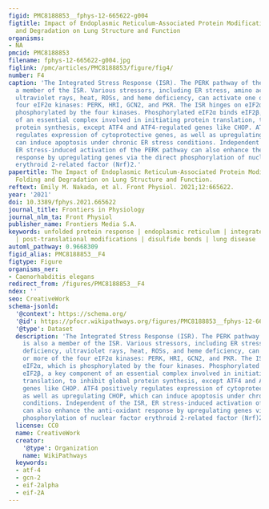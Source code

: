 ```yaml
---
figid: PMC8188853__fphys-12-665622-g004
figtitle: Impact of Endoplasmic Reticulum-Associated Protein Modifications, Folding
  and Degradation on Lung Structure and Function
organisms:
- NA
pmcid: PMC8188853
filename: fphys-12-665622-g004.jpg
figlink: /pmc/articles/PMC8188853/figure/fig4/
number: F4
caption: 'The Integrated Stress Response (ISR). The PERK pathway of the UPR is also
  a member of the ISR. Various stressors, including ER stress, amino acid deficiency,
  ultraviolet rays, heat, ROSs, and heme deficiency, can activate one or more of the
  four eIF2α kinases: PERK, HRI, GCN2, and PKR. The ISR hinges on eIF2α, which is
  phosphorylated by the four kinases. Phosphorylated eIF2α binds eIF2β, a key component
  of an essential complex involved in initiating protein translation, to inhibit global
  protein synthesis, except ATF4 and ATF4-regulated genes like CHOP. ATF4 positively
  regulates expression of cytoprotective genes, as well as upregulating CHOP, which
  can induce apoptosis under chronic ER stress conditions. Independent of the ISR,
  ER stress-induced activation of the PERK pathway can also enhance the anti-oxidant
  response by upregulating genes via the direct phosphorylation of nuclear factor
  erythroid 2-related factor (Nrf)2.'
papertitle: The Impact of Endoplasmic Reticulum-Associated Protein Modifications,
  Folding and Degradation on Lung Structure and Function.
reftext: Emily M. Nakada, et al. Front Physiol. 2021;12:665622.
year: '2021'
doi: 10.3389/fphys.2021.665622
journal_title: Frontiers in Physiology
journal_nlm_ta: Front Physiol
publisher_name: Frontiers Media S.A.
keywords: unfolded protein response | endoplasmic reticulum | integrated stress response
  | post-translational modifications | disulfide bonds | lung disease | lung function
automl_pathway: 0.9668309
figid_alias: PMC8188853__F4
figtype: Figure
organisms_ner:
- Caenorhabditis elegans
redirect_from: /figures/PMC8188853__F4
ndex: ''
seo: CreativeWork
schema-jsonld:
  '@context': https://schema.org/
  '@id': https://pfocr.wikipathways.org/figures/PMC8188853__fphys-12-665622-g004.html
  '@type': Dataset
  description: 'The Integrated Stress Response (ISR). The PERK pathway of the UPR
    is also a member of the ISR. Various stressors, including ER stress, amino acid
    deficiency, ultraviolet rays, heat, ROSs, and heme deficiency, can activate one
    or more of the four eIF2α kinases: PERK, HRI, GCN2, and PKR. The ISR hinges on
    eIF2α, which is phosphorylated by the four kinases. Phosphorylated eIF2α binds
    eIF2β, a key component of an essential complex involved in initiating protein
    translation, to inhibit global protein synthesis, except ATF4 and ATF4-regulated
    genes like CHOP. ATF4 positively regulates expression of cytoprotective genes,
    as well as upregulating CHOP, which can induce apoptosis under chronic ER stress
    conditions. Independent of the ISR, ER stress-induced activation of the PERK pathway
    can also enhance the anti-oxidant response by upregulating genes via the direct
    phosphorylation of nuclear factor erythroid 2-related factor (Nrf)2.'
  license: CC0
  name: CreativeWork
  creator:
    '@type': Organization
    name: WikiPathways
  keywords:
  - atf-4
  - gcn-2
  - eif-2alpha
  - eif-2A
---
```

